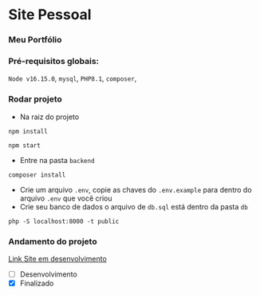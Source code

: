 # Site Pessoal

### Meu Portfólio

### Pré-requisitos globais:

`Node v16.15.0`,
`mysql`,
`PHP8.1`,
`composer`,

### Rodar projeto

- Na raiz do projeto

```
npm install
```

```
npm start
```

- Entre na pasta `backend`

```
composer install
```

- Crie um arquivo `.env`, copie as chaves do `.env.example` para dentro do arquivo `.env` que você criou
- Crie seu banco de dados o arquivo de `db.sql` está dentro da pasta `db`

```
php -S localhost:8000 -t public
```

### Andamento do projeto

<a target="_blank" href="https://devteixeira.com.br">
  Link Site em desenvolvimento
</a>

- [ ] Desenvolvimento
- [x] Finalizado

